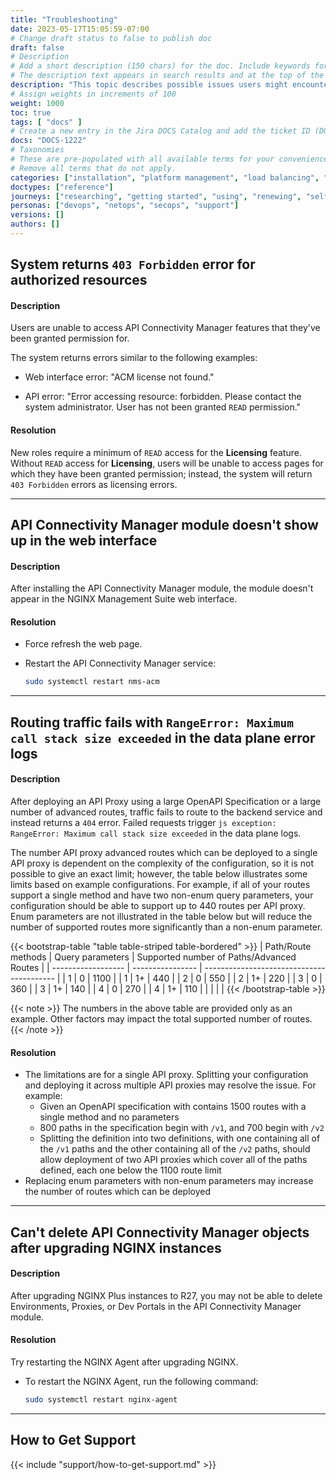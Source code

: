 ```yaml
---
title: "Troubleshooting"
date: 2023-05-17T15:05:59-07:00
# Change draft status to false to publish doc
draft: false
# Description
# Add a short description (150 chars) for the doc. Include keywords for SEO. 
# The description text appears in search results and at the top of the doc.
description: "This topic describes possible issues users might encounter when using API Connectivity Manager. When possible, suggested workarounds are provided."
# Assign weights in increments of 100
weight: 1000
toc: true
tags: [ "docs" ]
# Create a new entry in the Jira DOCS Catalog and add the ticket ID (DOCS-<number>) below
docs: "DOCS-1222"
# Taxonomies
# These are pre-populated with all available terms for your convenience.
# Remove all terms that do not apply.
categories: ["installation", "platform management", "load balancing", "api management", "service mesh", "security", "analytics"]
doctypes: ["reference"]
journeys: ["researching", "getting started", "using", "renewing", "self service"]
personas: ["devops", "netops", "secops", "support"]
versions: []
authors: []
---
```


## System returns `403 Forbidden` error for authorized resources

#### Description

Users are unable to access API Connectivity Manager features that they've been granted permission for.

The system returns errors similar to the following examples:

- Web interface error: "ACM license not found."

- API error: "Error accessing resource: forbidden. Please contact the system administrator. User has not been granted `READ` permission."

#### Resolution

New roles require a minimum of `READ` access for the **Licensing** feature. Without `READ` access for **Licensing**, users will be unable to access pages for which they have been granted permission; instead, the system will return `403 Forbidden` errors as licensing errors.

---

## API Connectivity Manager module doesn't show up in the web interface

#### Description

After installing the API Connectivity Manager module, the module doesn't appear in the NGINX Management Suite web interface.

#### Resolution

- Force refresh the web page.
- Restart the API Connectivity Manager service:

  ```bash
  sudo systemctl restart nms-acm
  ```

---

## Routing traffic fails with `RangeError: Maximum call stack size exceeded` in the data plane error logs

#### Description

After deploying an API Proxy using a large OpenAPI Specification or a large number of advanced routes, traffic fails to route to the backend service and instead returns a `404` error. Failed requests trigger `js exception: RangeError: Maximum call stack size exceeded` in the data plane logs.

The number API proxy advanced routes which can be deployed to a single API proxy is dependent on the complexity of the configuration, so it is not possible to give an exact limit; however, the table below illustrates some limits based on example configurations. For example, if all of your routes support a single method and have two non-enum query parameters, your configuration should be able to support up to 440 routes per API proxy. Enum parameters are not illustrated in the table below but will reduce the number of supported routes more significantly than a non-enum parameter.

{{< bootstrap-table "table table-striped table-bordered" >}}
| Path/Route methods | Query parameters | Supported number of Paths/Advanced Routes |
| ------------------ | ---------------- | ----------------------------------------- |
| 1                  | 0                | 1100                                      |
| 1                  | 1+               | 440                                       |
| 2                  | 0                | 550                                       |
| 2                  | 1+               | 220                                       |
| 3                  | 0                | 360                                       |
| 3                  | 1+               | 140                                       |
| 4                  | 0                | 270                                       |
| 4                  | 1+               | 110                                       |
|                    |                  |                                           |
{{< /bootstrap-table >}}

{{< note >}}
The numbers in the above table are provided only as an example. Other factors may impact the total supported number of routes.
{{< /note >}}

#### Resolution

- The limitations are for a single API proxy. Splitting your configuration and deploying it across multiple API proxies may resolve the issue. For example: 
  - Given an OpenAPI specification with contains 1500 routes with a single method and no parameters
  - 800 paths in the specification begin with `/v1`, and 700 begin with `/v2`
  - Splitting the definition into two definitions, with one containing all of the `/v1` paths and the other containing all of the `/v2` paths, should allow deployment of two API proxies which cover all of the paths defined, each one below the 1100 route limit
- Replacing enum parameters with non-enum parameters may increase the number of routes which can be deployed

---

## Can't delete API Connectivity Manager objects after upgrading NGINX instances

#### Description

After upgrading NGINX Plus instances to R27, you may not be able to delete Environments, Proxies, or Dev Portals in the API Connectivity Manager module.

#### Resolution

Try restarting the NGINX Agent after upgrading NGINX. 

- To restart the NGINX Agent, run the following command:

  ``` bash
  sudo systemctl restart nginx-agent
  ```

---

## How to Get Support

{{< include "support/how-to-get-support.md" >}}

